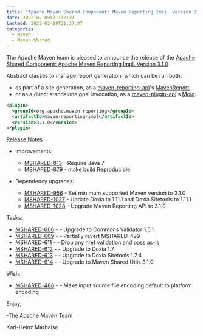 ```yaml
---
title: "Apache Maven Shared Component: Maven Reporting Impl. Version 3.1.0 Released"
date: 2022-02-09T21:37:37
lastmod: 2022-02-09T21:37:37
categories:
  - Maven
  - Maven-Shared
---
```

The Apache Maven team is pleased to announce the release of the 
[Apache Shared Component: Apache Maven Reporting Impl. Version 3.1.0](https://maven.apache.org/shared/maven-reporting-impl/)

Abstract classes to manage report generation, which can be run both:

 * as part of a site generation, as a [maven-reporting-api](https://maven.apache.org/shared/maven-reporting-api/)'s [MavenReport](https://maven.apache.org/shared/maven-reporting-api/apidocs/org/apache/maven/reporting/MavenReport.html),
 * or as a direct standalone goal invocation, as a [maven-plugin-api](https://maven.apache.org/ref/current/maven-plugin-api/)'s [Mojo](https://maven.apache.org/ref/current/maven-plugin-api/apidocs/org/apache/maven/plugin/Mojo.html).


```xml
<plugin>
  <groupId>org.apache.maven.reporting</groupId>
  <artifactId>maven-reporting-impl</artifactId>
  <version>3.1.0</version>
</plugin>
```

<!-- more -->

[Release Notes](https://issues.apache.org/jira/secure/ReleaseNote.jspa?projectId=12317922&version=12341015)


* Improvements:
 
  * [MSHARED-813](https://issues.apache.org/jira/browse/MSHARED-813) - Require Java 7
  * [MSHARED-879](https://issues.apache.org/jira/browse/MSHARED-879) - make build Reproducible

* Dependency upgrades:
 
  * [MSHARED-956](https://issues.apache.org/jira/browse/MSHARED-956) - Set minimum supported Maven version to 3.1.0
  * [MSHARED-1027](https://issues.apache.org/jira/browse/MSHARED-1027) - Update Doxia to 1.11.1 and Doxia Sitetools to 1.11.1
  * [MSHARED-1028](https://issues.apache.org/jira/browse/MSHARED-1028) - Upgrade Maven Reporting API to 3.1.0

Tasks:

 * [MSHARED-606](https://issues.apache.org/jira/browse/MSHARED-606) - - Upgrade to Commons Validator 1.5.1
 * [MSHARED-609](https://issues.apache.org/jira/browse/MSHARED-609) - - Partially revert MSHARED-429
 * [MSHARED-611](https://issues.apache.org/jira/browse/MSHARED-611) - - Drop any href validation and pass as-is
 * [MSHARED-612](https://issues.apache.org/jira/browse/MSHARED-612) - - Upgrade to Doxia 1.7
 * [MSHARED-613](https://issues.apache.org/jira/browse/MSHARED-613) - - Upgrade to Doxia Sitetools 1.7.4
 * [MSHARED-614](https://issues.apache.org/jira/browse/MSHARED-614) - - Upgrade to Maven Shared Utils 3.1.0

Wish:

 * [MSHARED-488](https://issues.apache.org/jira/browse/MSHARED-488) - - Make input source file encoding default to platform encoding

Enjoy,

-The Apache Maven Team

Karl-Heinz Marbaise
